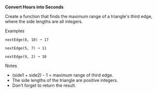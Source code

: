 **Convert Hours into Seconds**

Create a function that finds the maximum range of a triangle's third edge, where the side lengths are all integers.

Examples
```
nextEdge(8, 10) ➞ 17

nextEdge(5, 7) ➞ 11

nextEdge(9, 2) ➞ 10
```
Notes
- (side1 + side2) - 1 = maximum range of third edge.
- The side lengths of the triangle are positive integers.
- Don't forget to return the result.
